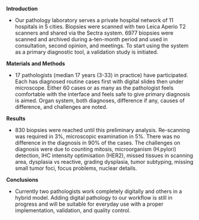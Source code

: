**Introduction**
- Our pathology laboratory serves a private hospital network of 11 hospitals in 5 cities. Biopsies were scanned with two Leica Aperio T2 scanners and shared via the Sectra system. 6977 biopsies were scanned and archived during a-ten-month period and used in consultation, second opinion, and meetings. To start using the system as a primary diagnostic tool, a validation study is initiated. 

**Materials and Methods**
- 17 pathologists (median 17 years  (3-33) in practice) have participated. Each has diagnosed routine cases first with digital slides then under microscope. Either 60 cases or as many as the pathologist feels comfortable with the interface and feels safe to give primary diagnosis is aimed. Organ system, both diagnoses, difference if any, causes of difference, and challenges are noted.

**Results**
- 830 biopsies were reached until this preliminary analysis. Re-scanning was required in 3%, microscopic examination in 5%. There was no difference in the diagnosis in 90% of the cases. The challenges on diagnosis were due to counting mitosis, microorganism (H.pylori) detection, IHC intensity optimisation (HER2), missed tissues in scanning area, dysplasia vs reactive, grading dysplasia, tumor subtyping, missing small tumor foci, focus problems, nuclear details. 

**Conclusions**
- Currently two pathologists work completely digitally and others in a hybrid model. Adding digital pathology to our workflow is still in progress and will be suitable for everyday use with a proper implementation, validation, and quality control.
